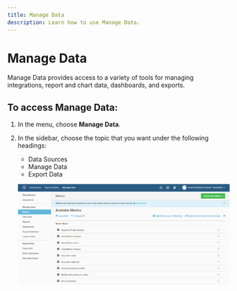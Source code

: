 ```yaml
---
title: Manage Data
description: Learn how to use Manage Data.
---
```

# Manage Data

Manage Data provides access to a variety of tools for managing integrations, report and chart data, dashboards, and exports.

## To access Manage Data:

1. In the menu, choose **Manage Data**.

1. In the sidebar, choose the topic that you want under the following headings:

    * Data Sources
    * Manage Data
    * Export Data

    ![Manage Data](../../assets/magento-bi-manage-data.png)<!--{: .zoom}-->
